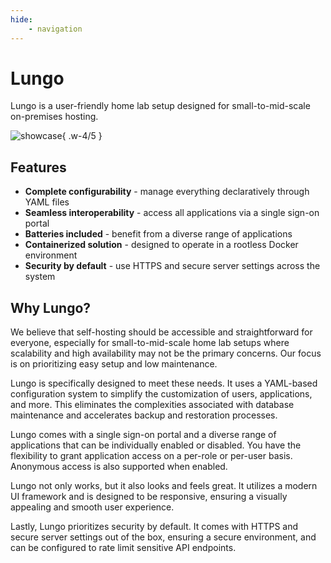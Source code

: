 ```yaml
---
hide:
    - navigation
---
```


# Lungo

Lungo is a user-friendly home lab setup designed for small-to-mid-scale on-premises hosting.

![showcase](https://github.com/raymond-u/lungo/assets/36328498/d16fc1ce-8db5-41a0-b443-f35f6aaaa857){ .w-4/5 }

## Features

- **Complete configurability** - manage everything declaratively through YAML files
- **Seamless interoperability** - access all applications via a single sign-on portal
- **Batteries included** - benefit from a diverse range of applications
- **Containerized solution** - designed to operate in a rootless Docker environment
- **Security by default** - use HTTPS and secure server settings across the system

## Why Lungo?

We believe that self-hosting should be accessible and straightforward for everyone, especially for small-to-mid-scale
home lab setups where scalability and high availability may not be the primary concerns. Our focus is on prioritizing
easy setup and low maintenance.

Lungo is specifically designed to meet these needs. It uses a YAML-based configuration system to simplify the
customization of users, applications, and more. This eliminates the complexities associated with database maintenance
and accelerates backup and restoration processes.

Lungo comes with a single sign-on portal and a diverse range of applications that can be individually enabled or
disabled. You have the flexibility to grant application access on a per-role or per-user basis. Anonymous access is also
supported when enabled.

Lungo not only works, but it also looks and feels great. It utilizes a modern UI framework and is designed to be
responsive, ensuring a visually appealing and smooth user experience.

Lastly, Lungo prioritizes security by default. It comes with HTTPS and secure server settings out of the box, ensuring a
secure environment, and can be configured to rate limit sensitive API endpoints.
